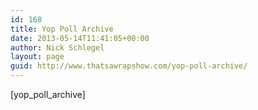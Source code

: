 ```yaml
---
id: 168
title: Yop Poll Archive
date: 2013-05-14T11:41:05+00:00
author: Nick Schlegel
layout: page
guid: http://www.thatsawrapshow.com/yop-poll-archive/
---
```

[yop\_poll\_archive]